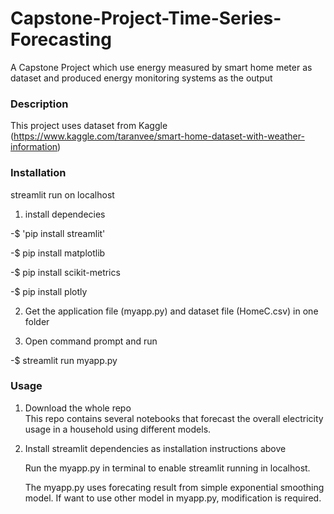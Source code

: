 # Capstone-Project-Time-Series-Forecasting
A Capstone Project which use energy measured by smart home meter as dataset and produced energy monitoring systems as the output 

### Description
This project uses dataset from Kaggle (https://www.kaggle.com/taranvee/smart-home-dataset-with-weather-information)

### Installation
streamlit run on localhost
1. install dependecies

 -$ 'pip install streamlit'
 
 -$ pip install matplotlib
 
 -$ pip install scikit-metrics
 
 -$ pip install plotly
 
2. Get the application file (myapp.py) and dataset file (HomeC.csv) in one folder

3. Open command prompt and run 
 
 -$ streamlit run myapp.py

### Usage
1. Download the whole repo  
   This repo contains several notebooks that forecast the overall electricity usage in a household using different models.
   
2. Install streamlit dependencies as installation instructions above 
  
   Run the myapp.py in terminal to enable streamlit running in localhost. 

   The myapp.py uses forecating result from simple exponential smoothing model. If want to use other model in myapp.py, modification is required.   
